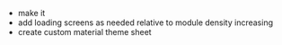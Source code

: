* make it
* add loading screens as needed relative to module density increasing
* create custom material theme sheet